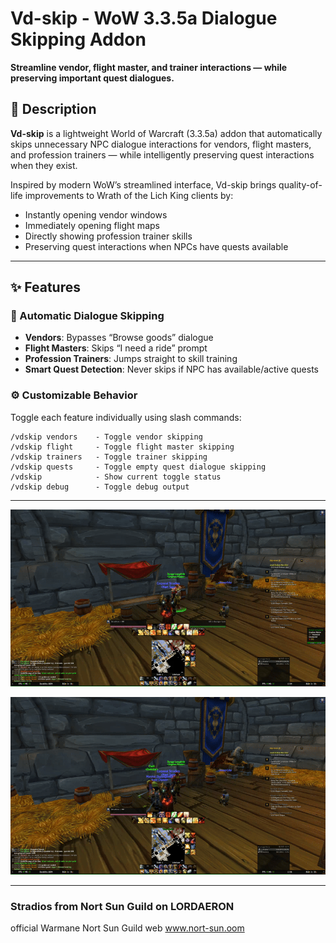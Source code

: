 # Vd-skip - WoW 3.3.5a Dialogue Skipping Addon

**Streamline vendor, flight master, and trainer interactions — while preserving important quest dialogues.**

## 📝 Description

**Vd-skip** is a lightweight World of Warcraft (3.3.5a) addon that automatically skips unnecessary NPC dialogue interactions for vendors, flight masters, and profession trainers — while intelligently preserving quest interactions when they exist.

Inspired by modern WoW’s streamlined interface, Vd-skip brings quality-of-life improvements to Wrath of the Lich King clients by:

- Instantly opening vendor windows  
- Immediately opening flight maps  
- Directly showing profession trainer skills  
- Preserving quest interactions when NPCs have quests available  

---

## ✨ Features

### 🔁 Automatic Dialogue Skipping
- **Vendors**: Bypasses “Browse goods” dialogue
- **Flight Masters**: Skips “I need a ride” prompt
- **Profession Trainers**: Jumps straight to skill training
- **Smart Quest Detection**: Never skips if NPC has available/active quests

### ⚙️ Customizable Behavior
Toggle each feature individually using slash commands:


```plaintext
/vdskip vendors    - Toggle vendor skipping
/vdskip flight     - Toggle flight master skipping
/vdskip trainers   - Toggle trainer skipping
/vdskip quests     - Toggle empty quest dialogue skipping
/vdskip            - Show current toggle status
/vdskip debug      - Toggle debug output
```

---
![## No Vd-skip ](https://raw.githubusercontent.com/Stradios/Vd-skip/refs/heads/main/no-vd-skip.gif)

![## With Vd-skip addon on](https://raw.githubusercontent.com/Stradios/Vd-skip/refs/heads/main/vd-skip-addon.gif)


---
### Stradios from Nort Sun Guild on LORDAERON
official Warmane Nort Sun Guild web www.nort-sun.oom
